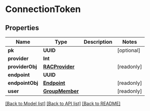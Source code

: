 # ConnectionToken

## Properties
Name | Type | Description | Notes
------------ | ------------- | ------------- | -------------
**pk** | **UUID** |  | [optional] 
**provider** | **Int** |  | 
**providerObj** | [**RACProvider**](RACProvider.md) |  | [readonly] 
**endpoint** | **UUID** |  | 
**endpointObj** | [**Endpoint**](Endpoint.md) |  | [readonly] 
**user** | [**GroupMember**](GroupMember.md) |  | [readonly] 

[[Back to Model list]](../README.md#documentation-for-models) [[Back to API list]](../README.md#documentation-for-api-endpoints) [[Back to README]](../README.md)


